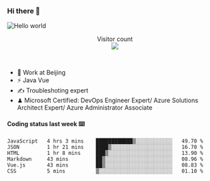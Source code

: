 ### Hi there 👋

<img src="https://raw.githubusercontent.com/sagar-viradiya/sagar-viradiya/master/resources/banner.png" alt="Hello world">
<p align="center"> 
  Visitor count<br/>
  <img src="https://profile-counter.glitch.me/youszoe/count.svg" />
</p>
<br/>

- 🍻 Work at Beijing 
- ⚡ Java Vue
- ✍️ Troubleshoting expert
- ♟  Microsoft Certified: DevOps Engineer Expert/ Azure Solutions Architect Expert/ Azure Administrator Associate

#### Coding status last week ⌨️

<!--START_SECTION:waka-->

```text
JavaScript   4 hrs 3 mins    ████████████▒░░░░░░░░░░░░   49.70 %
JSON         1 hr 21 mins    ████▒░░░░░░░░░░░░░░░░░░░░   16.70 %
HTML         1 hr 8 mins     ███▒░░░░░░░░░░░░░░░░░░░░░   13.90 %
Markdown     43 mins         ██▒░░░░░░░░░░░░░░░░░░░░░░   08.96 %
Vue.js       43 mins         ██▒░░░░░░░░░░░░░░░░░░░░░░   08.83 %
CSS          5 mins          ▒░░░░░░░░░░░░░░░░░░░░░░░░   01.10 %
```

<!--END_SECTION:waka-->

<br/>
<center><img src="http://ghchart.rshah.org/409ba5/yousazoe" alt="" /></center>


